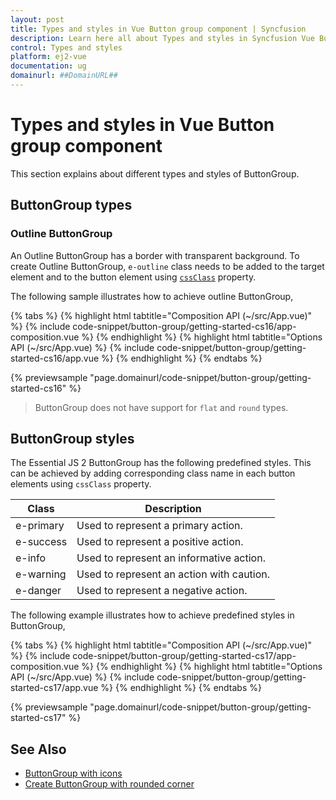 ```yaml
---
layout: post
title: Types and styles in Vue Button group component | Syncfusion
description: Learn here all about Types and styles in Syncfusion Vue Button group component of Syncfusion Essential JS 2 and more.
control: Types and styles 
platform: ej2-vue
documentation: ug
domainurl: ##DomainURL##
---
```


# Types and styles in Vue Button group component

This section explains about different types and styles of ButtonGroup.

## ButtonGroup types

### Outline ButtonGroup

An Outline ButtonGroup has a border with transparent background. To create Outline ButtonGroup, `e-outline` class needs to be added to the target element and to the button element using [`cssClass`](https://ej2.syncfusion.com/vue/documentation/api/button/#cssclass) property.

The following sample illustrates how to achieve outline ButtonGroup,

{% tabs %}
{% highlight html tabtitle="Composition API (~/src/App.vue)" %}
{% include code-snippet/button-group/getting-started-cs16/app-composition.vue %}
{% endhighlight %}
{% highlight html tabtitle="Options API (~/src/App.vue) %}
{% include code-snippet/button-group/getting-started-cs16/app.vue %}
{% endhighlight %}
{% endtabs %}
        
{% previewsample "page.domainurl/code-snippet/button-group/getting-started-cs16" %}

> ButtonGroup does not have support for `flat` and `round` types.

## ButtonGroup styles

The Essential JS 2 ButtonGroup has the following predefined styles. This can be achieved by adding corresponding class name in each button elements using `cssClass` property.

| Class | Description |
| -------- | -------- |
| e-primary | Used to represent a primary action. |
| e-success | Used to represent a positive action. |
| e-info |  Used to represent an informative action. |
| e-warning | Used to represent an action with caution. |
| e-danger | Used to represent a negative action. |

The following example illustrates how to achieve predefined styles in ButtonGroup,

{% tabs %}
{% highlight html tabtitle="Composition API (~/src/App.vue)" %}
{% include code-snippet/button-group/getting-started-cs17/app-composition.vue %}
{% endhighlight %}
{% highlight html tabtitle="Options API (~/src/App.vue) %}
{% include code-snippet/button-group/getting-started-cs17/app.vue %}
{% endhighlight %}
{% endtabs %}
        
{% previewsample "page.domainurl/code-snippet/button-group/getting-started-cs17" %}

## See Also

* [ButtonGroup with icons](./how-to/create-buttongroup-with-icons)
* [Create ButtonGroup with rounded corner](./how-to/create-buttongroup-with-rounded-corner)